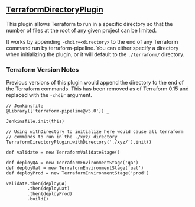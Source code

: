 ## [TerraformDirectoryPlugin](../src/TerraformDirectoryPlugin.groovy)

This plugin allows Terraform to run in a specific directory so that the number of files at the root of any given project can be limited.

It works by appending `-chdir=<directory>` to the end of any Terraform command run by terraform-pipeline. You can either specify a directory when initializing the plugin, or it will default to the `./terraform/` directory.

### Terraform Version Notes
Previous versions of this plugin would append the directory to the end of the Terraform commands. This has been removed as of Terraform 0.15 and replaced with the `-chdir` argument.

```
// Jenkinsfile
@Library(['terraform-pipeline@v5.0']) _

Jenkinsfile.init(this)

// Using withDirectory to initialize here would cause all terraform
// commands to run in the ./xyz/ directory
TerraformDirectoryPlugin.withDirectory('./xyz/').init()

def validate = new TerraformValidateStage()

def deployQA = new TerraformEnvironmentStage('qa')
def deployUat = new TerraformEnvironmentStage('uat')
def deployProd = new TerraformEnvironmentStage('prod')

validate.then(deployQA)
        .then(deployUat)
        .then(deployProd)
        .build()
```

